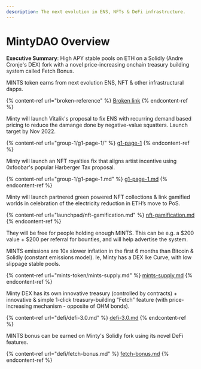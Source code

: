 ```yaml
---
description: The next evolution in ENS, NFTs & DeFi infrastructure.
---
```


# MintyDAO Overview

**Executive Summary**: High APY stable pools on ETH on a Solidly (Andre Cronje's DEX) fork with a novel price-increasing onchain treasury building system called Fetch Bonus.&#x20;

MINTS token earns from next evolution ENS, NFT & other infrastructural dapps.

{% content-ref url="broken-reference" %}
[Broken link](broken-reference)
{% endcontent-ref %}

Minty will launch Vitalik's proposal to fix ENS with recurring demand based pricing to reduce the damange done by negative-value squatters. Launch target by Nov 2022.

{% content-ref url="group-1/g1-page-1/" %}
[g1-page-1](group-1/g1-page-1/)
{% endcontent-ref %}

Minty will launch an NFT royalties fix that aligns artist incentive using 0xfoobar's popular Harberger Tax proposal.

{% content-ref url="group-1/g1-page-1.md" %}
[g1-page-1.md](group-1/g1-page-1.md)
{% endcontent-ref %}

Minty will launch partnered green powered NFT collections & link gamified worlds in celebration of the electricity reduction in ETH’s move to PoS.&#x20;

{% content-ref url="launchpad/nft-gamification.md" %}
[nft-gamification.md](launchpad/nft-gamification.md)
{% endcontent-ref %}

They will be free for people holding enough MINTS. This can be e.g. a $200 value + $200 per referral for bounties, and will help advertise the system.



MINTS emissions are 10x slower inflation in the first 6 months than Bitcoin & Solidly (constant emissions model). Ie, Minty has a DEX lke Curve, with low slippage stable pools.

{% content-ref url="mints-token/mints-supply.md" %}
[mints-supply.md](mints-token/mints-supply.md)
{% endcontent-ref %}

Minty DEX has its own innovative treasury (controlled by contracts) + innovative & simple 1-click treasury-building “Fetch” feature (with price-increasing mechanism - opposite of OHM bonds).

{% content-ref url="defi/defi-3.0.md" %}
[defi-3.0.md](defi/defi-3.0.md)
{% endcontent-ref %}

MINTS bonus can be earned on Minty's Solidly fork using its novel DeFi features.

{% content-ref url="defi/fetch-bonus.md" %}
[fetch-bonus.md](defi/fetch-bonus.md)
{% endcontent-ref %}
